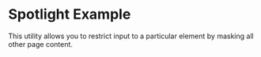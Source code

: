 # Spotlight Example #

This utility allows you to restrict input to a particular element by masking all other page content.
